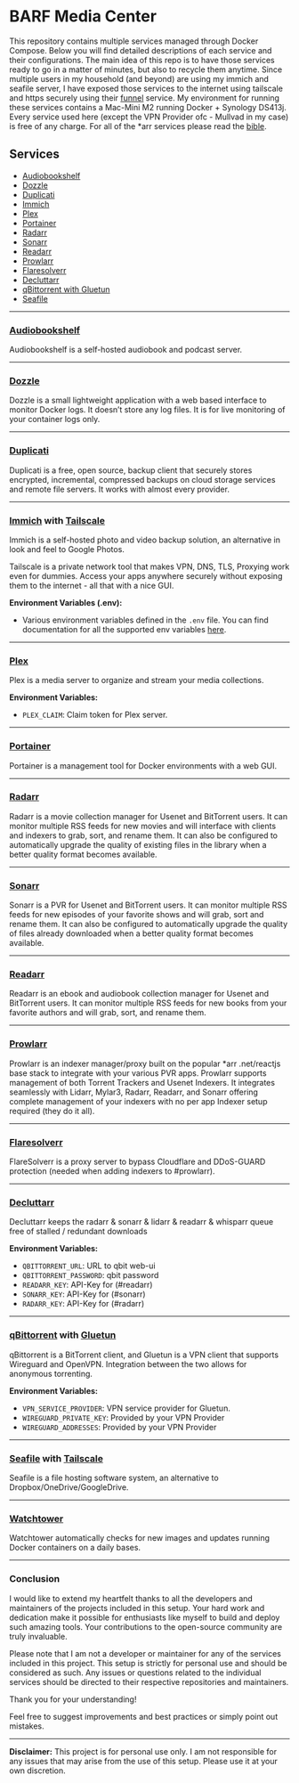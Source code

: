 # BARF Media Center

This repository contains multiple services managed through Docker Compose. Below you will find detailed descriptions of each service and their configurations. The main idea of this repo is to have those services ready to go in a matter of minutes, but also to recycle them anytime. Since multiple users in my household (and beyond) are using my immich and seafile server, I have exposed those services to the internet using tailscale and https securely using their [funnel](https://tailscale.com/kb/1223/funnel) service. My environment for running these services contains a Mac-Mini M2 running Docker + Synology DS413j. Every service used here (except the VPN Provider ofc - Mullvad in my case) is free of any charge. For all of the *arr services please read the [bible](https://trash-guides.info/).

## Services

- [Audiobookshelf](#audiobookshelf)
- [Dozzle](#dozzle)
- [Duplicati](#duplicati)
- [Immich](#immich)
- [Plex](#plex)
- [Portainer](#portainer)
- [Radarr](#radarr)
- [Sonarr](#sonarr)
- [Readarr](#readarr)
- [Prowlarr](#prowlarr)
- [Flaresolverr](#flaresolverr)
- [Decluttarr](#decluttarr)
- [qBittorrent with Gluetun](#qbit-gluetun)
- [Seafile](#seafile)

---

### [Audiobookshelf](https://github.com/advplyr/audiobookshelf)

Audiobookshelf is a self-hosted audiobook and podcast server.

---

### [Dozzle](https://github.com/amir20/dozzle)

Dozzle is a small lightweight application with a web based interface to monitor Docker logs. It doesn’t store any log files. It is for live monitoring of your container logs only.

---

### [Duplicati](https://github.com/duplicati/duplicati)

Duplicati is a free, open source, backup client that securely stores encrypted, incremental, compressed backups on cloud storage services and remote file servers. It works with almost every provider.

---

### [Immich](https://github.com/immich-app/immich) with [Tailscale](https://github.com/tailscale/tailscale)

Immich is a self-hosted photo and video backup solution, an alternative in look and feel to Google Photos.

Tailscale is a private network tool that makes VPN, DNS, TLS, Proxying work even for dummies. Access your apps anywhere securely without exposing them to the internet - all that with a nice GUI.

**Environment Variables (.env):**
- Various environment variables defined in the `.env` file. You can find documentation for all the supported env variables [here](https://immich.app/docs/install/environment-variables).

---

### [Plex](https://github.com/linuxserver/docker-plex)

Plex is a media server to organize and stream your media collections.

**Environment Variables:**
- `PLEX_CLAIM`: Claim token for Plex server.

---

### [Portainer](https://github.com/portainer/portainer)

Portainer is a management tool for Docker environments with a web GUI.

---

### [Radarr](https://github.com/Radarr/Radarr)

Radarr is a movie collection manager for Usenet and BitTorrent users. It can monitor multiple RSS feeds for new movies and will interface with clients and indexers to grab, sort, and rename them. It can also be configured to automatically upgrade the quality of existing files in the library when a better quality format becomes available.

---

### [Sonarr](https://github.com/Sonarr/Sonarr)

Sonarr is a PVR for Usenet and BitTorrent users. It can monitor multiple RSS feeds for new episodes of your favorite shows and will grab, sort and rename them. It can also be configured to automatically upgrade the quality of files already downloaded when a better quality format becomes available.

---

### [Readarr](https://github.com/Readarr/Readarr)

Readarr is an ebook and audiobook collection manager for Usenet and BitTorrent users. It can monitor multiple RSS feeds for new books from your favorite authors and will grab, sort, and rename them.

---

### [Prowlarr](https://github.com/Prowlarr/Prowlarr)

Prowlarr is an indexer manager/proxy built on the popular *arr .net/reactjs base stack to integrate with your various PVR apps. Prowlarr supports management of both Torrent Trackers and Usenet Indexers. It integrates seamlessly with Lidarr, Mylar3, Radarr, Readarr, and Sonarr offering complete management of your indexers with no per app Indexer setup required (they do it all).

---

### [Flaresolverr](https://github.com/FlareSolverr/FlareSolverr)

FlareSolverr is a proxy server to bypass Cloudflare and DDoS-GUARD protection (needed when adding indexers to #prowlarr).

---

### [Decluttarr](https://github.com/ManiMatter/decluttarr)

Decluttarr keeps the radarr & sonarr & lidarr & readarr & whisparr queue free of stalled / redundant downloads

**Environment Variables:**
- `QBITTORRENT_URL`: URL to qbit web-ui
- `QBITTORRENT_PASSWORD`: qbit password
- `READARR_KEY`: API-Key for (#readarr)
- `SONARR_KEY`: API-Key for (#sonarr)
- `RADARR_KEY`: API-Key for (#radarr)

---

### [qBittorrent](https://github.com/linuxserver/docker-qbittorrent) with [Gluetun](https://github.com/qdm12/gluetun)

qBittorrent is a BitTorrent client, and Gluetun is a VPN client that supports Wireguard and OpenVPN. Integration between the two allows for anonymous torrenting.

**Environment Variables:**
- `VPN_SERVICE_PROVIDER`: VPN service provider for Gluetun.
- `WIREGUARD_PRIVATE_KEY`: Provided by your VPN Provider
- `WIREGUARD_ADDRESSES`: Provided by your VPN Provider

---

### [Seafile](https://github.com/haiwen/seafile) with [Tailscale](https://github.com/tailscale/tailscale)

Seafile is a file hosting software system, an alternative to Dropbox/OneDrive/GoogleDrive.

---

### [Watchtower](https://github.com/containrrr/watchtower)

Watchtower automatically checks for new images and updates running Docker containers on a daily bases.

---

### Conclusion

I would like to extend my heartfelt thanks to all the developers and maintainers of the projects included in this setup. Your hard work and dedication make it possible for enthusiasts like myself to build and deploy such amazing tools. Your contributions to the open-source community are truly invaluable.

Please note that I am not a developer or maintainer for any of the services included in this project. This setup is strictly for personal use and should be considered as such. Any issues or questions related to the individual services should be directed to their respective repositories and maintainers.

Thank you for your understanding!

Feel free to suggest improvements and best practices or simply point out mistakes.

---

**Disclaimer:** This project is for personal use only. I am not responsible for any issues that may arise from the use of this setup. Please use it at your own discretion.
